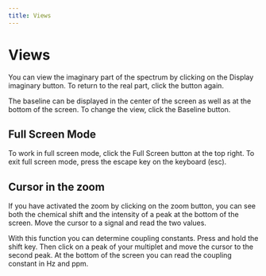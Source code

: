 ```yaml
---
title: Views
---
```


# Views

You can view the imaginary part of the spectrum by clicking on the Display imaginary button. To return to the real part, click the button again.

The baseline can be displayed in the center of the screen as well as at the bottom of the screen. To change the view, click the Baseline button. 

## Full Screen Mode

To work in full screen mode, click the Full Screen button at the top right. To exit full screen mode, press the escape key on the keyboard (esc).

## Cursor in the zoom

If you have activated the zoom by clicking on the zoom button, you can see both the chemical shift and the intensity of a peak at the bottom of the screen. Move the cursor to a signal and read the two values.

With this function you can determine coupling constants. Press and hold the shift key. Then click on a peak of your multiplet and move the cursor to the second peak. At the bottom of the screen you can read the coupling constant in Hz and ppm. 